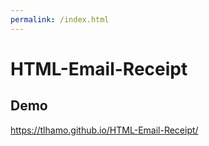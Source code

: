 ```yaml
---
permalink: /index.html
---
```


# HTML-Email-Receipt

## Demo
https://tlhamo.github.io/HTML-Email-Receipt/
